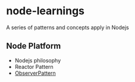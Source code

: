 # node-learnings

A series of patterns and concepts apply in Nodejs

## Node Platform

- Nodejs philosophy
- Reactor Pattern
- [ObserverPattern]('./platform/observerPattern/intro.md')

<!-- TODO: Add a manual observer pattern  -->
